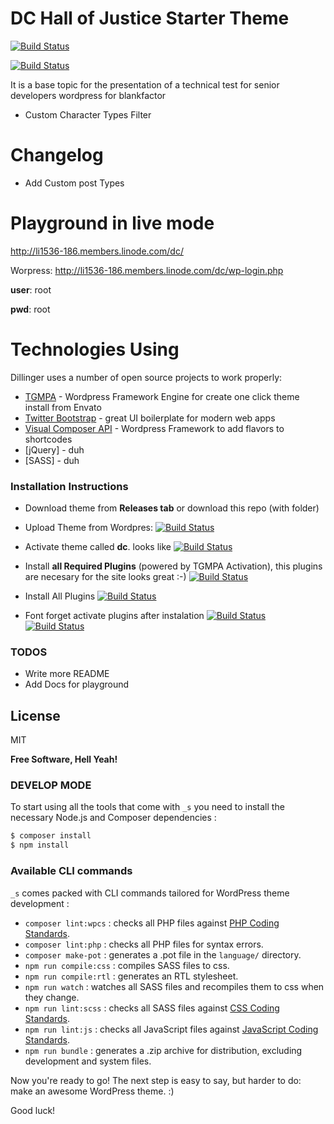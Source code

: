 # DC Hall of Justice Starter Theme

[![Build Status](https://travis-ci.org/joemccann/dillinger.svg?branch=master)](https://travis-ci.org/joemccann/dillinger)

[![Build Status](https://i.imgur.com/89oeoAE.png)](https://travis-ci.org/joemccann/dillinger)

It is a base topic for the presentation of a technical test for senior developers wordpress for blankfactor

  - Custom Character Types Filter

# Changelog

  - Add Custom post Types
  

# Playground in live mode

http://li1536-186.members.linode.com/dc/

Worpress:
http://li1536-186.members.linode.com/dc/wp-login.php

**user**: root

**pwd**: root

# Technologies Using
Dillinger uses a number of open source projects to work properly:

* [TGMPA](http://tgmpluginactivation.com/) - Wordpress Framework Engine for create one click theme install from Envato
* [Twitter Bootstrap](https://getbootstrap.com/) - great UI boilerplate for modern web apps
* [Visual Composer API](https://visualcomposer.com/) - Wordpress Framework to add flavors to shortcodes
* [jQuery] - duh
* [SASS] - duh

### Installation Instructions 

- Download theme from **Releases tab** or download this repo (with folder)

- Upload Theme from Wordpres:
[![Build Status](https://i.imgur.com/xaUWi3O.png)](https://travis-ci.org/joemccann/dillinger)

- Activate theme called **dc**. looks like
[![Build Status](https://i.imgur.com/hlBA3MK.png)](https://travis-ci.org/joemccann/dillinger)

- Install **all Required Plugins** (powered by TGMPA Activation), this plugins are necesary for the site looks great :-)
[![Build Status](https://i.imgur.com/MsGI7Hz.png)](https://travis-ci.org/joemccann/dillinger)

- Install All Plugins
[![Build Status](https://i.imgur.com/VKcdOli.png)](https://travis-ci.org/joemccann/dillinger)

- Font forget activate plugins after instalation
[![Build Status](https://i.imgur.com/FscbWTT.pngg)](https://travis-ci.org/joemccann/dillinger)
[![Build Status](https://i.imgur.com/Vi5Z1EC.png)](https://travis-ci.org/joemccann/dillinger)

### TODOS

 - Write more README
 - Add Docs for playground

License
----

MIT

**Free Software, Hell Yeah!**

### DEVELOP MODE

To start using all the tools that come with `_s`  you need to install the necessary Node.js and Composer dependencies :

```sh
$ composer install
$ npm install
```

### Available CLI commands

`_s` comes packed with CLI commands tailored for WordPress theme development :

- `composer lint:wpcs` : checks all PHP files against [PHP Coding Standards](https://developer.wordpress.org/coding-standards/wordpress-coding-standards/php/).
- `composer lint:php` : checks all PHP files for syntax errors.
- `composer make-pot` : generates a .pot file in the `language/` directory.
- `npm run compile:css` : compiles SASS files to css.
- `npm run compile:rtl` : generates an RTL stylesheet.
- `npm run watch` : watches all SASS files and recompiles them to css when they change.
- `npm run lint:scss` : checks all SASS files against [CSS Coding Standards](https://developer.wordpress.org/coding-standards/wordpress-coding-standards/css/).
- `npm run lint:js` : checks all JavaScript files against [JavaScript Coding Standards](https://developer.wordpress.org/coding-standards/wordpress-coding-standards/javascript/).
- `npm run bundle` : generates a .zip archive for distribution, excluding development and system files.

Now you're ready to go! The next step is easy to say, but harder to do: make an awesome WordPress theme. :)

Good luck!
